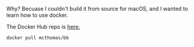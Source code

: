 Why?  Becuase I couldn't build it from source for macOS, and I wanted to learn how to use docker.

The Docker Hub repo is [here.](https://hub.docker.com/r/mcthomas/bb)

`docker pull mcthomas/bb`
